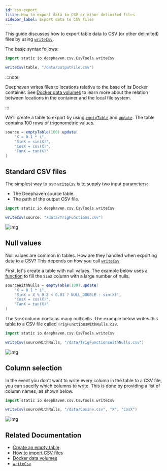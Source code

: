 ```yaml
---
id: csv-export
title: How to export data to CSV or other delimited files
sidebar_label: Export data to CSV files
---
```


This guide discusses how to export table data to CSV (or other delimited) files by using [`writeCsv`](../reference/data-import-export/CSV/writeCsv.md).

The basic syntax follows:

```groovy skip-test
import static io.deephaven.csv.CsvTools.writeCsv

writeCsv(table, "/data/outputFile.csv")
```

:::note

Deephaven writes files to locations relative to the base of its Docker container. See [Docker data volumes](../conceptual/docker-data-volumes.md) to learn more about the relation between locations in the container and the local file system.

:::

We'll create a table to export by using [`emptyTable`](../reference/table-operations/create/emptyTable.md) and [`update`](../reference/table-operations/select/update.md). The table contains 100 rows of trigonometric values.

```groovy test-set=1
source = emptyTable(100).update(
    "X = 0.1 * i",
    "SinX = sin(X)",
    "CosX = cos(X)",
    "TanX = tan(X)"
)
```

## Standard CSV files

The simplest way to use [`writeCsv`](../reference/data-import-export/CSV/writeCsv.md) is to supply two input parameters:

- The Deephaven source table.
- The path of the output CSV file.

```groovy test-set=1
import static io.deephaven.csv.CsvTools.writeCsv

writeCsv(source, "/data/TrigFunctions.csv")
```

![img](../assets/how-to/TrigFunctions_basic.png)

## Null values

Null values are common in tables. How are they handled when exporting data to a CSV? This depends on how you call [`writeCsv`](../reference/data-import-export/CSV/writeCsv.md).

First, let's create a table with null values. The example below uses a [function](../reference/query-language/formulas/user-defined-functions.md) to fill the `SinX` column with a large number of nulls.

```groovy test-set=2
sourceWithNulls = emptyTable(100).update(
    "X = 0.1 * i",
    "SinX = X % 0.2 < 0.01 ? NULL_DOUBLE : sin(X)",
    "CosX = cos(X)",
    "TanX = tan(X)"
)
```

The `SinX` column contains many null cells. The example below writes this table to a CSV file called `TrigFunctionsWithNulls.csv`.

```groovy test-set=2
import static io.deephaven.csv.CsvTools.writeCsv

writeCsv(sourceWithNulls, "/data/TrigFunctionsWithNulls.csv")
```

![img](../assets/how-to/TrigFunctions_basicWithNulls.png)

## Column selection

In the event you don't want to write every column in the table to a CSV file, you can specify which columns to write. This is done by providing a list of column names, as shown below.

```groovy test-set=2
import static io.deephaven.csv.CsvTools.writeCsv

writeCsv(sourceWithNulls, "/data/Cosine.csv", "X", "CosX")
```

![img](../assets/how-to/TrigFunctions_NullsCosineOnly.png)

## Related Documentation

- [Create an empty table](./empty-table.md)
- [How to import CSV files](./csv-import.md)
- [Docker data volumes](../conceptual/docker-data-volumes.md)
- [`writeCsv`](../reference/data-import-export/CSV/writeCsv.md)
